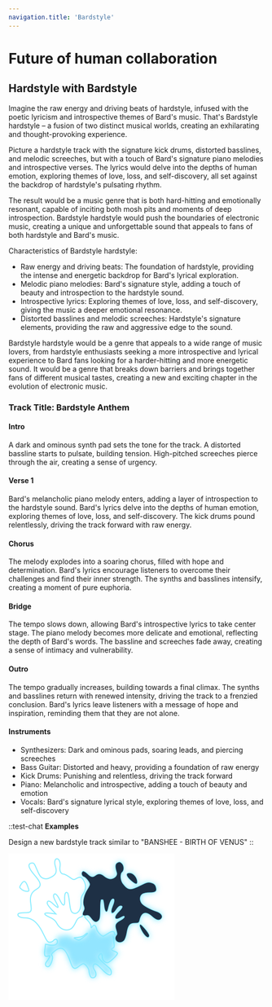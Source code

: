 ```yaml
---
navigation.title: 'Bardstyle'
---
```


# Future of human collaboration

## Hardstyle with Bardstyle

Imagine the raw energy and driving beats of hardstyle, infused with the poetic lyricism and introspective themes of Bard's music. That's Bardstyle hardstyle – a fusion of two distinct musical worlds, creating an exhilarating and thought-provoking experience.

Picture a hardstyle track with the signature kick drums, distorted basslines, and melodic screeches, but with a touch of Bard's signature piano melodies and introspective verses. The lyrics would delve into the depths of human emotion, exploring themes of love, loss, and self-discovery, all set against the backdrop of hardstyle's pulsating rhythm.

The result would be a music genre that is both hard-hitting and emotionally resonant, capable of inciting both mosh pits and moments of deep introspection. Bardstyle hardstyle would push the boundaries of electronic music, creating a unique and unforgettable sound that appeals to fans of both hardstyle and Bard's music.

Characteristics of Bardstyle hardstyle:

- Raw energy and driving beats: The foundation of hardstyle, providing the intense and energetic backdrop for Bard's lyrical exploration.
- Melodic piano melodies: Bard's signature style, adding a touch of beauty and introspection to the hardstyle sound.
- Introspective lyrics: Exploring themes of love, loss, and self-discovery, giving the music a deeper emotional resonance.
- Distorted basslines and melodic screeches: Hardstyle's signature elements, providing the raw and aggressive edge to the sound.

Bardstyle hardstyle would be a genre that appeals to a wide range of music lovers, from hardstyle enthusiasts seeking a more introspective and lyrical experience to Bard fans looking for a harder-hitting and more energetic sound. It would be a genre that breaks down barriers and brings together fans of different musical tastes, creating a new and exciting chapter in the evolution of electronic music.

### Track Title: Bardstyle Anthem

#### Intro
A dark and ominous synth pad sets the tone for the track.
A distorted bassline starts to pulsate, building tension.
High-pitched screeches pierce through the air, creating a sense of urgency.
#### Verse 1
Bard's melancholic piano melody enters, adding a layer of introspection to the hardstyle sound.
Bard's lyrics delve into the depths of human emotion, exploring themes of love, loss, and self-discovery.
The kick drums pound relentlessly, driving the track forward with raw energy.
#### Chorus
The melody explodes into a soaring chorus, filled with hope and determination.
Bard's lyrics encourage listeners to overcome their challenges and find their inner strength.
The synths and basslines intensify, creating a moment of pure euphoria.
#### Bridge
The tempo slows down, allowing Bard's introspective lyrics to take center stage.
The piano melody becomes more delicate and emotional, reflecting the depth of Bard's words.
The bassline and screeches fade away, creating a sense of intimacy and vulnerability.
#### Outro
The tempo gradually increases, building towards a final climax.
The synths and basslines return with renewed intensity, driving the track to a frenzied conclusion.
Bard's lyrics leave listeners with a message of hope and inspiration, reminding them that they are not alone.
#### Instruments
- Synthesizers: Dark and ominous pads, soaring leads, and piercing screeches
- Bass Guitar: Distorted and heavy, providing a foundation of raw energy
- Kick Drums: Punishing and relentless, driving the track forward
- Piano: Melancholic and introspective, adding a touch of beauty and emotion
- Vocals: Bard's signature lyrical style, exploring themes of love, loss, and self-discovery

::test-chat
**Examples**

Design a new bardstyle track similar to "BANSHEE - BIRTH OF VENUS"
::

![Logo](/pastell.svg)
